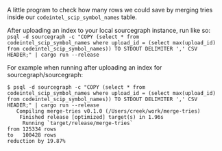 A little program to check how many rows we could save by merging tries inside our
`codeintel_scip_symbol_names` table.

After uploading an index to your local sourcegraph instance, run like so:
`psql -d sourcegraph -c "COPY (select * from codeintel_scip_symbol_names where upload_id = (select max(upload_id) from codeintel_scip_symbol_names)) TO STDOUT DELIMITER ',' CSV HEADER;" | cargo run --release`

For example when running after uploading an index for sourcegraph/sourcegraph:

```
$ psql -d sourcegraph -c "COPY (select * from codeintel_scip_symbol_names where upload_id = (select max(upload_id) from codeintel_scip_symbol_names)) TO STDOUT DELIMITER ',' CSV HEADER;" | cargo run --release
   Compiling merge-tries v0.1.0 (/Users/creek/work/merge-tries)
    Finished release [optimized] target(s) in 1.96s
     Running `target/release/merge-tries`
from 125334 rows
to   100428 rows
reduction by 19.87%
```
